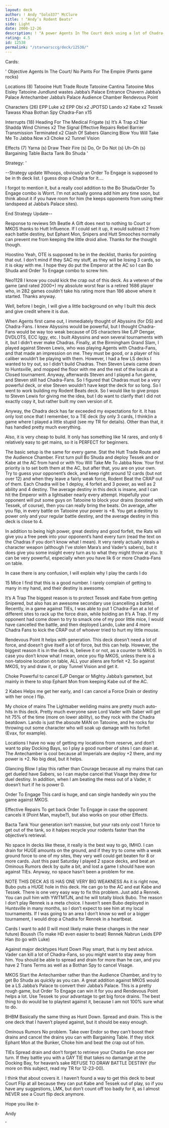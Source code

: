 ```yaml
---
layout: deck
author: ! Andy "Solo337" McClure
title: ! "Andy’s Rodent Beats"
side: Light
date: 2000-12-26
description: ! "A power Agents In The Court deck using a lot of Chadra-Fans, backed with a few choice mains enginerred to bring the beats, but also have force drain potential when needed."
rating: 4.5
id: 12538
permalink: "/starwarsccg/deck/12538/"
---
```

Cards: 

'
Objective
Agents In The Court/ No Pants For The Empire (Pants game rocks)

Locations (8)
Tatooine Hutt Trade Route
Tatooine Cantina
Tatooine Mos Eisley
Tatooine Jundlund wastes
Jabba’s Palace Entrance Chavern
Jabba’s Palace Antechamber
Jabba’s Palace Audience Chamber
Rendevous Point

Characters (26)
EPP Luke x2
EPP Obi x2
JPOTSD Lando x2
Kabe x2
Tessek
Tawass Khaa
Bothan Spy
Chadra-Fan x15

Interrupts (18)
Heading For The Medical Frigate (s)
It’s A Trap x2
Nar Shadda Wind Chimes x2
The Signal
Effective Repairs
Rebel Barrier
Transmission Terminated x2
Clash Of Sabers
Glancing Blow
You Will Take Me To Jabba Now x3
Choke x2
Tunnel Vision

Effects (7)
Yarna (s)
Draw Their Fire (s)
Do, Or Do Not (s)
Uh-Oh (s)
Bargaining Table
Bacta Tank
Bo Shuda '

Strategy: '

--Strategy update
Whoops, obviously an Order To Engage is supposed to be in th deck list. I guess drop a Chadra for it....

I forgot to mention it, but a really cool addition to the Bo Shuda/Order To Engage combo is Worrt. I’m not actually gonna add him any time soon, but think about it if you have room for him (he keeps opponents from using their landspeed at Jabba’s Palace sites).

End Strategy Update--

Response to reviews
5th Beatle A Gift does next to nothing to Court or MKOS thanks to Hutt Influence. If I could set it up, it would subtract 2 from each battle destiny, but Ephant Mon, Snipers and Hutt Smooches normally can prevent me from keeping the little droid alive. Thanks for the thought though.

Hoostino Yeah, OTE is supposed to be in the decklist, thanks for pointing that out. I don’t mind if they SAC my stuff, as they will be losing 3 cards, so it is okay with me. I hope they do put the Emperor at the AC so I can Bo Shuda and Order To Engage combo to screw him.

Neo1128 I know you could kick the crap out of this deck. As a veteren of the game (and rated 2000+) my absolute worst fear is a retired 1686 player who, in 282 games couldn’t take his rating more than 186 above where it started. Thanks anyway.

Well, before I begin, I will give a little background on why I built this deck and give credit where it is due.

When Agents first came out, I immediately thought of Abyssins (for DS) and Chadra-Fans. I knew Abyssins would be powerful, but I thought Chadra-Fans would be way too weak because of DS characters like EJP Dengar, DVDLOTS, ECC Iggy, etc. I built Abyssins and won several tournaments with it, but I didn’t ever make Chadras. Finally, at the Birmingham Grand Slam, I played against Steven Lewis, who was playing Agents with Chadra-Fans, and that made an impression on me. They must be good, or a player of his caliber wouldn’t be playing with them. However, I had a few LS decks I wanted to try out, so I didn’t build Chadras. Then Steven Lewis came down to Huntsville, and mopped the floor with me and the rest of the locals at a Closed tournament. Anyway, afterwards Steven and I played a fun game, and Steven still had Chadra-Fans. So I figured that Chadras must be a very powerful deck, or else Steven wouldn’t have kept the deck for so long. So I went to work building my Rodent Beats deck. So I would like to give props to Steven Lewis for giving me the idea, but I do want to clarify that I did not exactly copy it, but rather built my own version of it.

Anyway, the Chadra deck has far exceeded my expectations for it. It has only lost once that I remember, to a TIE deck (by only 3 cards, I think)in a game where I played a little stupid (see my TR for details). Other than that, it has handled
pretty much everything.

Also, it is very cheap to build. It only has something like 14 rares, and only 6 relatively easy to get mains, so it is PERFECT for beginners.

The basic setup is the same for every game. Stat the Hutt Trade Route and the Audience Chamber. First turn pull Bo Shuda and deploy Tessek and or Kabe at the AC from hand or with You Will Take Me To Jabba Now. Your first priority is to set both them at the AC, but after that, you are on your own. Try to guess your opponent’s deck, and keep right around 12 cards (but not over 12) and when they leave a fairly weak force, Rodent Beat the CRAP out of them. Each Chadra will be 1 deploy, 4 forfeit and 3 power, as well as 2 ability and 4 destiny. The average destiny in this deck is insane, and I can hit the Emperor with a lightsaber nearly every attempt. Hopefully your opponent will put some guys on Tatooine to block your drains (boosted with Tessek, of course), then you can really bring the beats. On average, after you flip, in every battle on Tatooine your power is +8. You get a destiny to power only and your regular battle destiny, and the average destiny in this deck is close to 4.

In addition to being high power, great destiny and good forfeit, the Rats will give you a free peek into your opponent’s hand every turn (read the text on the Chadras if you don’t know what I mean). It very rarely actually steals a character weapon (although I’ve stolen Mara’s and Vader’s sabers), but it does give you some insight every turn as to what they might throw at you. It can be very powerful, especially when you have lik 6 or more Chadra-Fans on table.

In case there is any confusion, I will explain why I play the cards I do

15 Mice I find that this is a good number. I rarely complain of getting to many in my hand, and their destiny is awesome.

It’s A Trap The biggest reason is to protect Tessek and Kabe from getting Snipered, but also has an awesome secondary use (cancelling a battle). Recently, in a game against TIEs, I was able to put 1 Chadra-Fan at a lot of different sites to rack up the force drain, while holding an It’s A Trap. If my opponent had come down to try to smack one of my poor little mice, I would have cancelled the battle, and then deployed Lando, Luke and 4 more Chadra Fans to kick the CRAP out of whoever tried to hurt my little mouse.

Rendevous Point It helps with generation. This deck doesn’t need a lot of force, and doesn’t give itself a lot of force, but this can help. However, the biggest reason it is in the deck is, believe it or not, as a counter to MKOS. In case you don’t know what I mean, once you flip MKOS, unless there is a non-tatooine location on table, ALL your aliens are forfeit +2. So against MKOS, try and draw it, or play Tunnel Vision and get it.

Choke Powerful to cancel EJP Dengar or Mighty Jabba’s gametext, but mainly in there to stop Ephant Mon from keeping Kabe out of the AC.

2 Kabes Helps me get her early, and I can cancel a Force Drain or destiny with her once I flip.

My choice of mains The Lightsaber weilding mains are pretty much auto-hits in this deck. Pretty much everyone save Lord Vader with Saber will get hit 75% of the time (more on lower ability), so they rock with the Chadra beatdown. Lando is just the absoute MAN on Tatooine, and he rocks for throwing out some character who will soak up damage with his forfeit (Evax, for example).

Locations I have no way of getting my locations from reserve, and don’t want to play Docking Bays, so I play a good number of sites I can drain at. The Antechamber is cool because all Imperials are deploy +2 there, and my power is +2. No big deal, but it helps.

Glancing Blow I play this rather than Courage because all my mains that can get dueled have Sabers, so I can maybe cancel that Visage they drew for duel destiny. In addition, when I am beating the mess out of a Vader, it doesn’t hurt if he is power 0.

Order To Engage This card is huge, and can single handedly win you the game against MKOS.

Effective Repairs To get back Order To Engage in case the opponent cancels it (Point Man, maybe?), but also works on your other Effects.

Bacta Tank Your generation isn’t massive, but your rats only cost 1 force to get out of the tank, so it halpes recycle your rodents faster than the objective’s retrieval.

No space In decks like these, it really is the best way to go, IMHO. I can drain for HUGE amounts on the ground, and if they try to come with a weak ground force to one of my sites, they very well could get beaten for 8 or more cards. Just this past Saturday I played 2 space decks, and beat an Ominous Rumors deck by quite a bit, and lost a game I should have won against TIEs. Anyway, no space hasn’t been a problem for me.

NOTE THIS DECK AS IS HAS ONE VERY BIG WEAKNESS
As it is right now, Bubo puts a HUGE hole in this deck. He can go to the AC and eat Kabe and Tessek. There is one very easy way to fix this problem. Just add a Rennek. You can pull him with YWTMTJN, and he will totally block Bubo. The reason I don’t play Rennek is a meta choice. I haven’t seen Bubo deployed in Huntsville in many months, so I don’t expect to see him at my local tournaments. If I was going to an area I don’t know so well or a bigger tournament, I would drop a Chadra for Rennek in a heartbeat.

Cards I want to add (I will most likely make these changes in the near future)
Boussh (To make HD even easier to beat)
Rennek
Nabrun Leids
EPP Han (to go with Luke)

Against major decktypes
Hunt Down Play smart, that is my best advice. Vader can kill a lot of Chadra-Fans, so you might want to stay away from him. You should be able to spread and drain for more than he can, and you have 2 Trans Terms as well as a Bothan Spy to cancel Visage.

MKOS Start the Antechamber rather than the Audience Chamber, and try to get Bo Shuda as quickly as you can. A great addition against MKOS would be a LS Jabba’s Palace to convert their Jabba’s Palace. This is a pretty rough game, but Order To Engage can win it for you and Rendevous Point helps a lot. Use Tessek to your advantage to get big force drains. The best thing to do would be to playtest against it, because I am not 100% sure what to do.

BHBM Basically the same thing as Hunt Down. Spread and drain. This is the one deck that I haven’t played against, but it should be easy enough.

Ominous Rumors No problem. Take over Endor so they can’t boost their drains and cancel the drains you can with Bargaining Table. If they stick Ephant Mon at the Bunker, Choke him and beat the crap out of him.

TIEs Spread drain and don’t forget to retrieve your Chadra Fan once per turn. If they battle you with a GAY TIE that takes no damamge at the Docking Bay, for heavan’s sake REFUSE TO DRAW BATTLE DESTINY (for more on this subject, read my TR for 12-23-00).

I think that about covers it. I haven’t found a way to get this deck to beat Court Flip at all because they can put Kabe and Tessek out of play, so if you have any suggestions, LMK, but don’t count off too badly for it, as I almost NEVER see a Court flip deck anymore.

Hope you like it-

Andy


'
